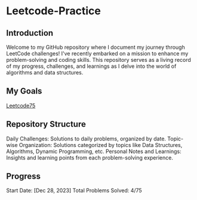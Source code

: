 # Leetcode-Practice
## Introduction ##
Welcome to my GitHub repository where I document my journey through LeetCode challenges! I've recently embarked on a mission to enhance my problem-solving and coding skills. This repository serves as a living record of my progress, challenges, and learnings as I delve into the world of algorithms and data structures.

## My Goals ##
[Leetcode75](https://leetcode.com/studyplan/leetcode-75/)

## Repository Structure ##
Daily Challenges: Solutions to daily problems, organized by date.
Topic-wise Organization: Solutions categorized by topics like Data Structures, Algorithms, Dynamic Programming, etc.
Personal Notes and Learnings: Insights and learning points from each problem-solving experience.

## Progress ##
Start Date: [Dec 28, 2023]
Total Problems Solved: 4/75
